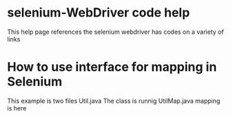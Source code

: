 # selenium-WebDriver code help
This help page references the selenium webdriver has codes on a variety of links

# How to use interface for mapping in Selenium
This example is two files
Util.java The class is runnig 
UtilMap.java mapping is here


